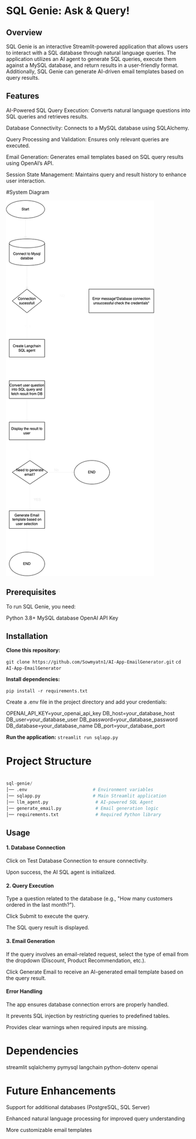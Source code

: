 # **SQL Genie: Ask & Query!**

## Overview

SQL Genie is an interactive Streamlit-powered application that allows users to interact with a SQL database through natural language queries. The application utilizes an AI agent to generate SQL queries, execute them against a MySQL database, and return results in a user-friendly format. Additionally, SQL Genie can generate AI-driven email templates based on query results.

## Features

AI-Powered SQL Query Execution: Converts natural language questions into SQL queries and retrieves results.

Database Connectivity: Connects to a MySQL database using SQLAlchemy.

Query Processing and Validation: Ensures only relevant queries are executed.

Email Generation: Generates email templates based on SQL query results using OpenAI’s API.

Session State Management: Maintains query and result history to enhance user interaction.

#System Diagram

![System Diagram](SystemDiagram-1.png)



## Prerequisites

To run SQL Genie, you need:

Python 3.8+
MySQL database
OpenAI API Key

## Installation

**Clone this repository:**

`git clone https://github.com/Sowmyatn1/AI-App-EmailGenerator.git`
`cd AI-App-EmailGenerator`

**Install dependencies:**

`pip install -r requirements.txt`

Create a .env file in the project directory and add your credentials:

OPENAI_API_KEY=your_openai_api_key
DB_host=your_database_host
DB_user=your_database_user
DB_password=your_database_password
DB_database=your_database_name
DB_port=your_database_port

**Run the application:**
`streamlit run sqlapp.py`

# **Project Structure**
```Python

sql-genie/
│── .env                         # Environment variables
│── sqlapp.py                    # Main Streamlit application
│── llm_agent.py                  # AI-powered SQL Agent
│── generate_email.py             # Email generation logic
│── requirements.txt              # Required Python library
```

## Usage

#### **1. Database Connection**

Click on Test Database Connection to ensure connectivity.

Upon success, the AI SQL agent is initialized.

#### **2. Query Execution**

Type a question related to the database (e.g., "How many customers ordered in the last month?").

Click Submit to execute the query.

The SQL query result is displayed.

#### **3. Email Generation**

If the query involves an email-related request, select the type of email from the dropdown (Discount, Product Recommendation, etc.).

Click Generate Email to receive an AI-generated email template based on the query result.

#### **Error Handling**

The app ensures database connection errors are properly handled.

It prevents SQL injection by restricting queries to predefined tables.

Provides clear warnings when required inputs are missing.

# **Dependencies**

streamlit
sqlalchemy
pymysql
langchain
python-dotenv
openai

# **Future Enhancements**

Support for additional databases (PostgreSQL, SQL Server)

Enhanced natural language processing for improved query understanding

More customizable email templates





